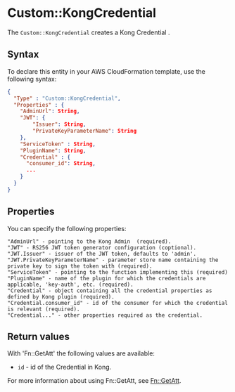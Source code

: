 # Custom::KongCredential
The `Custom::KongCredential` creates a Kong Credential .

## Syntax
To declare this entity in your AWS CloudFormation template, use the following syntax:

```json
{
  "Type" : "Custom::KongCredential",
  "Properties" : {
    "AdminUrl": String,
    "JWT": {
        "Issuer": String,
        "PrivateKeyParameterName": String
    },
    "ServiceToken" : String,
    "PluginName": String,
    "Credential" : {
      "consumer_id": String,
      ...
    }
  }
}
```

## Properties
You can specify the following properties:

    "AdminUrl" - pointing to the Kong Admin  (required).
    "JWT" - RS256 JWT token generator configuration (coptional).
    "JWT.Issuer" - issuer of the JWT token, defaults to 'admin'.
    "JWT.PrivateKeyParameterName" - parameter store name containing the private key to sign the token with (required).
    "ServiceToken" - pointing to the function implementing this (required)
    "PluginName" - name of the plugin for which the credentials are applicable, 'key-auth', etc. (required).
    "Credential" - object containing all the credential properties as defined by Kong plugin (required).
    "Credential.consumer_id" - id of the consumer for which the credential is relevant (required).
    "Credential..." - other properties required as the credential.


## Return values
With 'Fn::GetAtt' the following values are available:

- `id` - id of the Credential in Kong.

For more information about using Fn::GetAtt, see [Fn::GetAtt](http://docs.aws.amazon.com/AWSCloudFormation/latest/UserGuide/intrinsic-function-reference-getatt.html).
